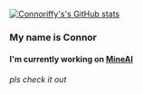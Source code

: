 [![Connoriffy's's GitHub stats](https://github-readme-stats.vercel.app/api?username=Connoriffy)](https://github.com/anuraghazra/github-readme-stats)
<h3> My name is Connor </h3>
<h4> I'm currently working on <a href="https://www.github.com/Connor-Johnson/MineAI">MineAI</a> </h4>
<h6> pls check it out </h6>
